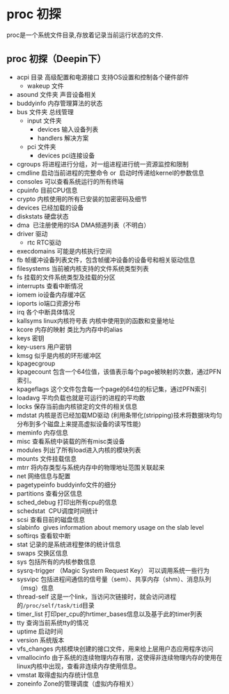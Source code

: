 # proc 初探


proc是一个系统文件目录,存放着记录当前运行状态的文件.<!-- more-->

## proc 初探（Deepin下）

- acpi 目录 高级配置和电源接口 支持OS设置和控制各个硬件部件
  - wakeup 文件
- asound 文件夹 声音设备相关
- buddyinfo 内存管理算法的状态
- bus 文件夹 总线管理
  - input 文件夹
    - devices 输入设备列表
    - handlers 解决方案
  - pci 文件夹 
    - devices pci连接设备
- cgroups 将进程进行分组，对一组进程进行统一资源监控和限制
- cmdline 启动当前进程的完整命令 or  启动时传递给kernel的参数信息
- consoles 可以查看系统运行的所有终端
- cpuinfo 目前CPU信息
- crypto 内核使用的所有已安装的加密密码及细节
- devices 已经加载的设备
- diskstats 硬盘状态
- dma  已注册使用的ISA DMA频道列表（不明白）
- driver 驱动
  - rtc RTC驱动
- execdomains 可能是内核执行空间
- fb 帧缓冲设备列表文件，包含帧缓冲设备的设备号和相关驱动信息
- filesystems 当前被内核支持的文件系统类型列表
- fs 挂载的文件系统类型及挂载的分区
- interrupts 查看中断情况
- iomem io设备内存缓冲区
- ioports io端口资源分布
- irq 各个中断具体情况
- kallsyms linux内核符号表 内核中使用到的函数和变量地址
- kcore 内存的映射 类比为内存中的alias
- keys 密钥
- key-users 用户密钥
- kmsg  似乎是内核的环形缓冲区
- kpagecgroup 
- kpagecount 包含一个64位值，该值表示每个page被映射的次数，通过PFN索引。
- kpageflags 这个文件包含每一个page的64位的标记集，通过PFN索引
- loadavg 平均负载也就是可运行的进程的平均数
- locks 保存当前由内核锁定的文件的相关信息
- mdstat 内核是否已经加载MD驱动 (利用条带化(stripping)技术将数据块均匀分布到多个磁盘上来提高虚拟设备的读写性能)
- meminfo 内存信息
- misc 查看系统中装载的所有misc类设备
- modules 列出了所有load进入内核的模块列表
- mounts 文件挂载信息
- mtrr 将内存类型与系统内存中的物理地址范围关联起来
- net 网络信息与配置
- pagetypeinfo buddyinfo文件的细分
- partitions 查看分区信息
- sched_debug 打印出所有cpu的信息
- schedstat  CPU调度时间统计
- scsi 查看目前的磁盘信息
- slabinfo  gives information about memory usage on the slab level
- softirqs 查看软中断
- stat 记录的是系统进程整体的统计信息
- swaps 交换区信息
- sys 包括所有的内核参数信息
- sysrq-trigger （Magic System Request Key） 可以调用系统一些行为
- sysvipc 包括进程间通信的信号量（sem）、共享内存（shm）、消息队列（msg）信息
- thread-self 这是一个link，当访问次链接时，就会访问进程的`/proc/self/task/tid`目录
- timer_list 打印per_cpu的hrtimer_bases信息以及基于此的timer列表
- tty 查询当前系统tty的情况
- uptime 启动时间
- version 系统版本
- vfs_changes 内核模块创建的接口文件，用来给上层用户态应用程序访问
- vmallocinfo 由于系统的连续物理内存有限，这使得非连续物理内存的使用在linux内核中出现，查看非连续内存使用信息。
- vmstat  取得虚拟内存统计信息
- zoneinfo Zone的管理调度（虚拟内存相关）

